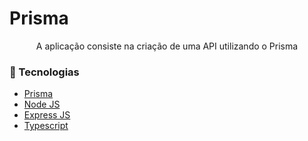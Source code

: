 # Prisma

<p align="center">A aplicação consiste na criação de uma API utilizando o Prisma</p>

<h3>🚀 Tecnologias</h3>

- [Prisma](https://www.prisma.io/)
- [Node JS](https://nodejs.org/)
- [Express JS](https://expressjs.com/)
- [Typescript](https://www.typescriptlang.org/)
